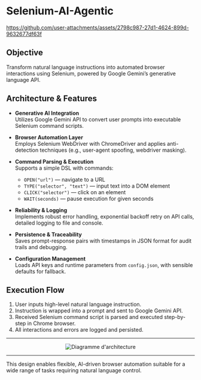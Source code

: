 # Selenium-AI-Agentic


https://github.com/user-attachments/assets/2798c987-27d1-4624-899d-9632677df63f


## Objective
Transform natural language instructions into automated browser interactions using Selenium, powered by Google Gemini’s generative language API.

## Architecture & Features

- **Generative AI Integration**  
  Utilizes Google Gemini API to convert user prompts into executable Selenium command scripts.

- **Browser Automation Layer**  
  Employs Selenium WebDriver with ChromeDriver and applies anti-detection techniques (e.g., user-agent spoofing, webdriver masking).

- **Command Parsing & Execution**  
  Supports a simple DSL with commands:  
  - `OPEN("url")` — navigate to a URL  
  - `TYPE("selector", "text")` — input text into a DOM element  
  - `CLICK("selector")` — click on an element  
  - `WAIT(seconds)` — pause execution for given seconds

- **Reliability & Logging**  
  Implements robust error handling, exponential backoff retry on API calls, detailed logging to file and console.

- **Persistence & Traceability**  
  Saves prompt-response pairs with timestamps in JSON format for audit trails and debugging.

- **Configuration Management**  
  Loads API keys and runtime parameters from `config.json`, with sensible defaults for fallback.

## Execution Flow

1. User inputs high-level natural language instruction.  
2. Instruction is wrapped into a prompt and sent to Google Gemini API.  
3. Received Selenium command script is parsed and executed step-by-step in Chrome browser.  
4. All interactions and errors are logged and persisted.

---

<p align="center">
  <img src="https://drive.google.com/uc?export=view&id=1kx8bAUrDhHS5gGwgMODPy44E3gA3SzOH" alt="Diagramme d'architecture" />
</p>

---

This design enables flexible, AI-driven browser automation suitable for a wide range of tasks requiring natural language control.


